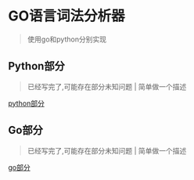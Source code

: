 # GO语言词法分析器
>使用go和python分别实现

## Python部分
>已经写完了,可能存在部分未知问题 | 简单做一个描述

[python部分](./go/readme_go.md)
## Go部分
>已经写完了,可能存在部分未知问题 | 简单做一个描述

[go部分](./python/readme_py.md)
